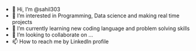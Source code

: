 - 👋 Hi, I’m @sahil303
- 👀 I’m interested in Programming, Data science and making real time projects
- 🌱 I’m currently learning new coding language and problem solving skills
- 💞️ I’m looking to collaborate on ...
- 📫 How to reach me by LinkedIn profile

<!---
sahil303/sahil303 is a ✨ special ✨ repository because its `README.md` (this file) appears on your GitHub profile.
You can click the Preview link to take a look at your changes.
--->
